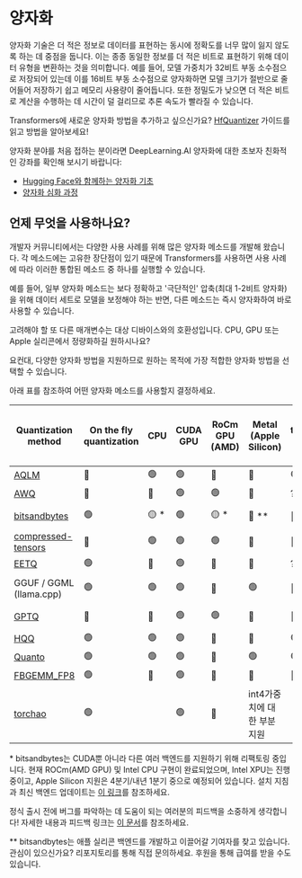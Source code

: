<!--Copyright 2023 The HuggingFace Team. All rights reserved.

Licensed under the Apache License, Version 2.0 (the "License"); you may not use this file except in compliance with
the License. You may obtain a copy of the License at

http://www.apache.org/licenses/LICENSE-2.0

Unless required by applicable law or agreed to in writing, software distributed under the License is distributed on
an "AS IS" BASIS, WITHOUT WARRANTIES OR CONDITIONS OF ANY KIND, either express or implied. See the License for the
specific language governing permissions and limitations under the License.

⚠️ Note that this file is in Markdown but contain specific syntax for our doc-builder (similar to MDX) that may not be
rendered properly in your Markdown viewer.

-->

# 양자화

양자화 기술은 더 적은 정보로 데이터를 표현하는 동시에 정확도를 너무 많이 잃지 않도록 하는 데 중점을 둡니다. 이는 종종 동일한 정보를 더 적은 비트로 표현하기 위해 데이터 유형을 변환하는 것을 의미합니다. 예를 들어, 모델 가중치가 32비트 부동 소수점으로 저장되어 있는데 이를 16비트 부동 소수점으로 양자화하면 모델 크기가 절반으로 줄어들어 저장하기 쉽고 메모리 사용량이 줄어듭니다. 또한 정밀도가 낮으면 더 적은 비트로 계산을 수행하는 데 시간이 덜 걸리므로 추론 속도가 빨라질 수 있습니다.

<Tip>

Transformers에 새로운 양자화 방법을 추가하고 싶으신가요? [HfQuantizer](./contribute) 가이드를 읽고 방법을 알아보세요!

</Tip>

<Tip>

양자화 분야를 처음 접하는 분이라면 DeepLearning.AI 양자화에 대한 초보자 친화적인 강좌를 확인해 보시기 바랍니다:

* [Hugging Face와 함께하는 양자화 기초](https://www.deeplearning.ai/short-courses/quantization-fundamentals-with-hugging-face/)
* [양자화 심화 과정](https://www.deeplearning.ai/short-courses/quantization-in-depth/)

</Tip>

## 언제 무엇을 사용하나요?

개발자 커뮤니티에서는 다양한 사용 사례를 위해 많은 양자화 메소드를 개발해 왔습니다. 각 메소드에는 고유한 장단점이 있기 때문에 Transformers를 사용하면 사용 사례에 따라 이러한 통합된 메소드 중 하나를 실행할 수 있습니다.

예를 들어, 일부 양자화 메소드는 보다 정확하고 '극단적인' 압축(최대 1-2비트 양자화)을 위해 데이터 세트로 모델을 보정해야 하는 반면, 다른 메소드는 즉시 양자화하여 바로 사용할 수 있습니다.

고려해야 할 또 다른 매개변수는 대상 디바이스와의 호환성입니다. CPU, GPU 또는 Apple 실리콘에서 정량화하길 원하시나요?

요컨대, 다양한 양자화 방법을 지원하므로 원하는 목적에 가장 적합한 양자화 방법을 선택할 수 있습니다.

아래 표를 참조하여 어떤 양자화 메소드를 사용할지 결정하세요.

| Quantization method                 | On the fly quantization | CPU | CUDA GPU | RoCm GPU (AMD) | Metal (Apple Silicon) | torch.compile() support | Number of bits | Supports fine-tuning (through PEFT) | Serializable with 🤗 transformers | 🤗 transformers support | Link to library                             |
|-------------------------------------|-------------------------|-----|----------|----------------|-----------------------|-------------------------|----------------|-------------------------------------|--------------|------------------------|---------------------------------------------|
| [AQLM](./aqlm)                                | 🔴                       |  🟢   |     🟢     | 🔴              | 🔴                     | 🟢                      | 1 / 2          | 🟢                                   | 🟢            | 🟢                      | https://github.com/Vahe1994/AQLM            |
| [AWQ](./awq) | 🔴                       | 🔴   | 🟢        | 🟢              | 🔴                     | ?                       | 4              | 🟢                                   | 🟢            | 🟢                      | https://github.com/casper-hansen/AutoAWQ    |
| [bitsandbytes](./bitsandbytes)     | 🟢            | 🟡 *   |     🟢     | 🟡 *            | 🔴 **    | 🔴    (지원 예정)          | 4 / 8          | 🟢                                   | 🟢            | 🟢                      | https://github.com/bitsandbytes-foundation/bitsandbytes |
| [compressed-tensors](./compressed_tensors)                        | 🔴                       | 🟢   |     🟢     | 🟢              | 🔴                     | 🔴                       | 1 - 8          | 🟢                                   | 🟢            | 🟢                      | https://github.com/neuralmagic/compressed-tensors |
| [EETQ](./eetq)                                | 🟢                       | 🔴   | 🟢        | 🔴              | 🔴                     | ?                       | 8              | 🟢                                   | 🟢            | 🟢                      | https://github.com/NetEase-FuXi/EETQ        |
| GGUF / GGML (llama.cpp)             | 🟢                       | 🟢   | 🟢        | 🔴              | 🟢                     | 🔴                       | 1 - 8          | 🔴                                   | [GGUF 섹션 확인](../gguf)                | [GGUF 섹션 확인](../gguf)                      | https://github.com/ggerganov/llama.cpp      |
| [GPTQ](./gptq)                                | 🔴                       | 🔴   | 🟢        | 🟢              | 🔴                     | 🔴                       | 2 - 3 - 4 - 8          | 🟢                                   | 🟢            | 🟢                      | https://github.com/AutoGPTQ/AutoGPTQ        |
| [HQQ](./hqq)                                 | 🟢                       | 🟢    | 🟢        | 🔴              | 🔴                     | 🟢                       | 1 - 8          | 🟢                                   | 🔴            | 🟢                      | https://github.com/mobiusml/hqq/            |
| [Quanto](./quanto)                              | 🟢                       | 🟢   | 🟢        | 🔴              | 🟢                     | 🟢                       | 2 / 4 / 8      | 🔴                                   | 🔴            | 🟢                      | https://github.com/huggingface/quanto       |
| [FBGEMM_FP8](./fbgemm_fp8.md)                              | 🟢                       | 🔴    | 🟢        | 🔴              | 🔴                      | 🔴                        | 8      | 🔴                                   | 🟢            | 🟢                      | https://github.com/pytorch/FBGEMM       |
| [torchao](./torchao.md)                              | 🟢                       |     | 🟢        | 🔴              | int4가중치에 대한 부분 지원       |                       | 4 / 8      |                                   | 🟢🔴           | 🟢                      | https://github.com/pytorch/ao       |

<Tip>

\* bitsandbytes는 CUDA뿐 아니라 다른 여러 백엔드를 지원하기 위해 리팩토링 중입니다. 현재 ROCm(AMD GPU) 및 Intel CPU 구현이 완료되었으며, Intel XPU는 진행 중이고, Apple Silicon 지원은 4분기/내년 1분기 중으로 예정되어 있습니다. 설치 지침과 최신 백엔드 업데이트는 [이 링크](https://huggingface.co/docs/bitsandbytes/main/en/installation#multi-backend)를 참조하세요.

정식 출시 전에 버그를 파악하는 데 도움이 되는 여러분의 피드백을 소중하게 생각합니다! 자세한 내용과 피드백 링크는 [이 문서](https://huggingface.co/docs/bitsandbytes/main/en/non_cuda_backends)를 참조하세요.

</Tip>

<Tip>

\** bitsandbytes는 애플 실리콘 백엔드를 개발하고 이끌어갈 기여자를 찾고 있습니다. 관심이 있으신가요? 리포지토리를 통해 직접 문의하세요. 후원을 통해 급여를 받을 수도 있습니다.

</Tip>
